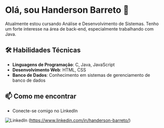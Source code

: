 # Olá, sou Handerson Barreto 👋

Atualmente estou cursando Análise e Desenvolvimento de Sistemas. Tenho um forte interesse na área de back-end, especialmente trabalhando com Java.

## 🛠️ Habilidades Técnicas

- **Linguagens de Programação**: C, Java, JavaScript
- **Desenvolvimento Web**: HTML, CSS
- **Banco de Dados**: Conhecimento em sistemas de gerenciamento de banco de dados

## 📫 Como me encontrar

- Conecte-se comigo no LinkedIn

![LinkedIn](https://img.shields.io/badge/linkedin-%230077B5.svg?style=for-the-badge&logo=linkedin&logoColor=white) (https://www.linkedin.com/in/handerson-barreto/)
